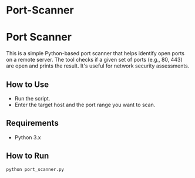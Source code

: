 # Port-Scanner
# Port Scanner

This is a simple Python-based port scanner that helps identify open ports on a remote server. The tool checks if a given set of ports (e.g., 80, 443) are open and prints the result. It's useful for network security assessments.

## How to Use
- Run the script.
- Enter the target host and the port range you want to scan.

## Requirements
- Python 3.x

## How to Run
```bash
python port_scanner.py

